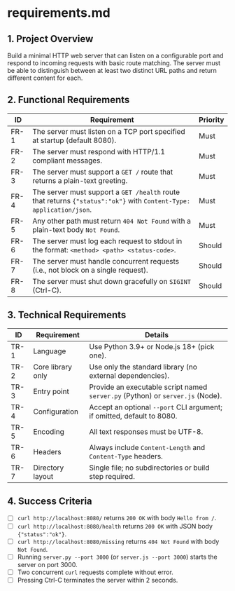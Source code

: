 # requirements.md

## 1. Project Overview
Build a minimal HTTP web server that can listen on a configurable port and respond to incoming requests with basic route matching. The server must be able to distinguish between at least two distinct URL paths and return different content for each.

## 2. Functional Requirements
| ID | Requirement | Priority |
|---|---|---|
| FR-1 | The server must listen on a TCP port specified at startup (default 8080). | Must |
| FR-2 | The server must respond with HTTP/1.1 compliant messages. | Must |
| FR-3 | The server must support a `GET /` route that returns a plain-text greeting. | Must |
| FR-4 | The server must support a `GET /health` route that returns `{"status":"ok"}` with `Content-Type: application/json`. | Must |
| FR-5 | Any other path must return `404 Not Found` with a plain-text body `Not Found`. | Must |
| FR-6 | The server must log each request to stdout in the format: `<method> <path> <status-code>`. | Should |
| FR-7 | The server must handle concurrent requests (i.e., not block on a single request). | Should |
| FR-8 | The server must shut down gracefully on `SIGINT` (Ctrl-C). | Should |

## 3. Technical Requirements
| ID | Requirement | Details |
|---|---|---|
| TR-1 | Language | Use Python 3.9+ or Node.js 18+ (pick one). |
| TR-2 | Core library only | Use only the standard library (no external dependencies). |
| TR-3 | Entry point | Provide an executable script named `server.py` (Python) or `server.js` (Node). |
| TR-4 | Configuration | Accept an optional `--port` CLI argument; if omitted, default to 8080. |
| TR-5 | Encoding | All text responses must be UTF-8. |
| TR-6 | Headers | Always include `Content-Length` and `Content-Type` headers. |
| TR-7 | Directory layout | Single file; no subdirectories or build step required. |

## 4. Success Criteria
- [ ] `curl http://localhost:8080/` returns `200 OK` with body `Hello from /`.
- [ ] `curl http://localhost:8080/health` returns `200 OK` with JSON body `{"status":"ok"}`.
- [ ] `curl http://localhost:8080/missing` returns `404 Not Found` with body `Not Found`.
- [ ] Running `server.py --port 3000` (or `server.js --port 3000`) starts the server on port 3000.
- [ ] Two concurrent `curl` requests complete without error.
- [ ] Pressing Ctrl-C terminates the server within 2 seconds.